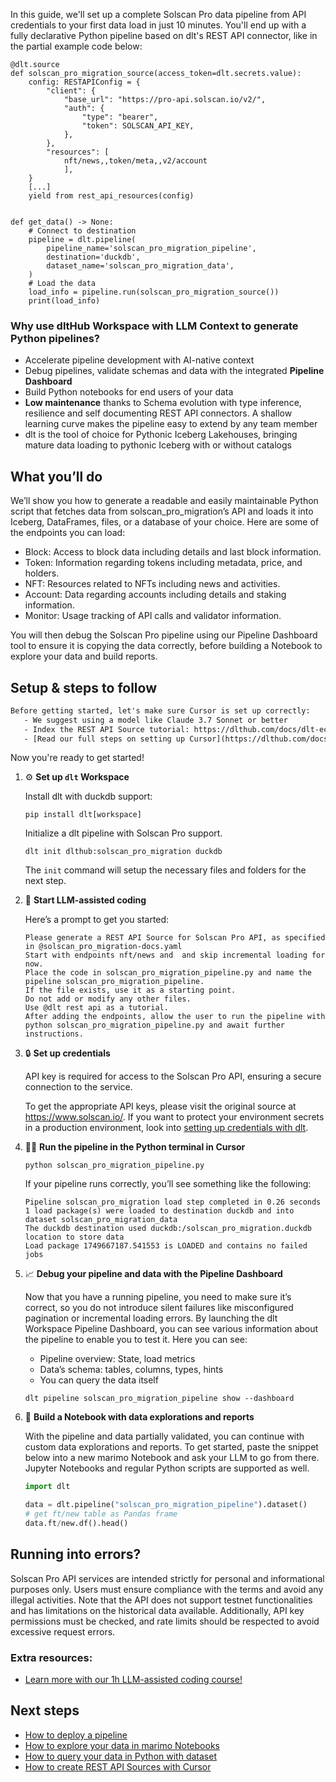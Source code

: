 In this guide, we'll set up a complete Solscan Pro data pipeline from API credentials to your first data load in just 10 minutes. You'll end up with a fully declarative Python pipeline based on dlt's REST API connector, like in the partial example code below:

```python-outcome
@dlt.source
def solscan_pro_migration_source(access_token=dlt.secrets.value):
    config: RESTAPIConfig = {
        "client": {
            "base_url": "https://pro-api.solscan.io/v2/",
            "auth": {
                "type": "bearer",
                "token": SOLSCAN_API_KEY,
            },
        },
        "resources": [
            nft/news,,token/meta,,v2/account
            ],
    }
    [...]
    yield from rest_api_resources(config)


def get_data() -> None:
    # Connect to destination
    pipeline = dlt.pipeline(
        pipeline_name='solscan_pro_migration_pipeline',
        destination='duckdb',
        dataset_name='solscan_pro_migration_data', 
    )
    # Load the data
    load_info = pipeline.run(solscan_pro_migration_source())
    print(load_info) 
```

### Why use dltHub Workspace with LLM Context to generate Python pipelines?

- Accelerate pipeline development with AI-native context
- Debug pipelines, validate schemas and data with the integrated **Pipeline Dashboard**
- Build Python notebooks for end users of your data
- **Low maintenance** thanks to Schema evolution with type inference, resilience and self documenting REST API connectors. A shallow learning curve makes the pipeline easy to extend by any team member
- dlt is the tool of choice for Pythonic Iceberg Lakehouses, bringing mature data loading to pythonic Iceberg with or without catalogs

## What you’ll do

We’ll show you how to generate a readable and easily maintainable Python script that fetches data from solscan_pro_migration’s API and loads it into Iceberg, DataFrames, files, or a database of your choice. Here are some of the endpoints you can load:

- Block: Access to block data including details and last block information.
- Token: Information regarding tokens including metadata, price, and holders.
- NFT: Resources related to NFTs including news and activities.
- Account: Data regarding accounts including details and staking information.
- Monitor: Usage tracking of API calls and validator information.

You will then debug the Solscan Pro pipeline using our Pipeline Dashboard tool to ensure it is copying the data correctly, before building a Notebook to explore your data and build reports.

## Setup & steps to follow

```default
Before getting started, let's make sure Cursor is set up correctly:
   - We suggest using a model like Claude 3.7 Sonnet or better
   - Index the REST API Source tutorial: https://dlthub.com/docs/dlt-ecosystem/verified-sources/rest_api/ and add it to context as **@dlt rest api**
   - [Read our full steps on setting up Cursor](https://dlthub.com/docs/dlt-ecosystem/llm-tooling/cursor-restapi#23-configuring-cursor-with-documentation)
```

Now you're ready to get started!

1. ⚙️ **Set up `dlt` Workspace**
    
    Install dlt with duckdb support:
    ```shell
    pip install dlt[workspace]
    ```

    Initialize a dlt pipeline with Solscan Pro support.
    ```shell
    dlt init dlthub:solscan_pro_migration duckdb
    ```

    The `init` command will setup the necessary files and folders for the next step.
    
2. 🤠 **Start LLM-assisted coding**
    
    Here’s a prompt to get you started:
    
    ```prompt
    Please generate a REST API Source for Solscan Pro API, as specified in @solscan_pro_migration-docs.yaml 
    Start with endpoints nft/news and  and skip incremental loading for now. 
    Place the code in solscan_pro_migration_pipeline.py and name the pipeline solscan_pro_migration_pipeline. 
    If the file exists, use it as a starting point. 
    Do not add or modify any other files. 
    Use @dlt rest api as a tutorial. 
    After adding the endpoints, allow the user to run the pipeline with python solscan_pro_migration_pipeline.py and await further instructions.
    ```

    
3. 🔒 **Set up credentials** 
    
    API key is required for access to the Solscan Pro API, ensuring a secure connection to the service.
    
    To get the appropriate API keys, please visit the original source at https://www.solscan.io/.
    If you want to protect your environment secrets in a production environment, look into [setting up credentials with dlt](https://dlthub.com/docs/walkthroughs/add_credentials).
    
4. 🏃‍♀️ **Run the pipeline in the Python terminal in Cursor**
    
    ```shell
    python solscan_pro_migration_pipeline.py
    ```
    
    If your pipeline runs correctly, you’ll see something like the following:
    
    ```shell
    Pipeline solscan_pro_migration load step completed in 0.26 seconds
    1 load package(s) were loaded to destination duckdb and into dataset solscan_pro_migration_data
    The duckdb destination used duckdb:/solscan_pro_migration.duckdb location to store data
    Load package 1749667187.541553 is LOADED and contains no failed jobs
    ```
    
5. 📈 **Debug your pipeline and data with the Pipeline Dashboard**

    Now that you have a running pipeline, you need to make sure it’s correct, so you do not introduce silent failures like misconfigured pagination or incremental loading errors. By launching the dlt Workspace Pipeline Dashboard, you can see various information about the pipeline to enable you to test it. Here you can see:
    - Pipeline overview: State, load metrics
    - Data’s schema: tables, columns, types, hints
    - You can query the data itself
    
    ```shell
    dlt pipeline solscan_pro_migration_pipeline show --dashboard
    ```
    
6. 🐍 **Build a Notebook with data explorations and reports**

    With the pipeline and data partially validated, you can continue with custom data explorations and reports. To get started, paste the snippet below into a new marimo Notebook and ask your LLM to go from there. Jupyter Notebooks and regular Python scripts are supported as well.

    
    ```python
    import dlt

   data = dlt.pipeline("solscan_pro_migration_pipeline").dataset()
   # get ft/new table as Pandas frame
   data.ft/new.df().head()
    ```

## Running into errors?

Solscan Pro API services are intended strictly for personal and informational purposes only. Users must ensure compliance with the terms and avoid any illegal activities. Note that the API does not support testnet functionalities and has limitations on the historical data available. Additionally, API key permissions must be checked, and rate limits should be respected to avoid excessive request errors.

### Extra resources:

- [Learn more with our 1h LLM-assisted coding course!](https://www.youtube.com/watch?v=GGid70rnJuM)

## Next steps

- [How to deploy a pipeline](https://dlthub.com/docs/walkthroughs/deploy-a-pipeline)
- [How to explore your data in marimo Notebooks](https://dlthub.com/docs/general-usage/dataset-access/marimo)
- [How to query your data in Python with dataset](https://dlthub.com/docs/general-usage/dataset-access/dataset)
- [How to create REST API Sources with Cursor](https://dlthub.com/docs/dlt-ecosystem/llm-tooling/cursor-restapi)